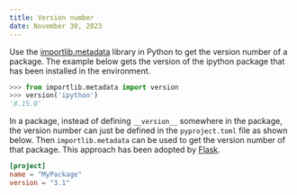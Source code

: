 ```yaml
---
title: Version number
date: November 30, 2023
---
```


Use the [importlib.metadata](https://docs.python.org/3/library/importlib.metadata.html) library in Python to get the version number of a package. The example below gets the version of the ipython package that has been installed in the environment.

```python
>>> from importlib.metadata import version
>>> version('ipython')
'8.15.0'
```

In a package, instead of defining `__version__` somewhere in the package, the version number can just be defined in the `pyproject.toml` file as shown below. Then `importlib.metadata` can be used to get the version number of that package. This approach has been adopted by [Flask](https://github.com/pallets/flask/pull/5242/files).

```toml
[project]
name = "MyPackage"
version = "3.1"
```
